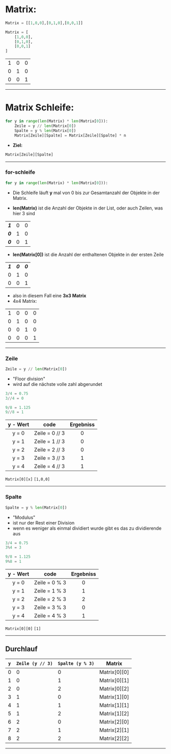 # Matrix:

```python
Matrix = [[1,0,0],[0,1,0],[0,0,1]]
```

```python
Matrix = [
    [1,0,0],
    [0,1,0],
    [0,0,1]
]
```

| | | |
| :---: | :---: | :---: |
| 1 | 0 | 0 |
|   0   |   1   |   0   |
|   0   |   0   |   1   |

---
# Matrix Schleife:

```python 
for y in range(len(Matrix) * len(Matrix[0])):
    Zeile = y // len(Matrix[0])
    Spalte = y % len(Matrix[0])
    Matrix[Zeile][Spalte] = Matrix[Zeile][Spalte] * n
```

- **Ziel:**
``` python
Matrix[Zeile][Spalte]
```

---
### for-schleife

```python
for y in range(len(Matrix) * len(Matrix[0])):
```


- Die Schleife läuft **y** mal von 0 bis zur Gesamtanzahl der Objekte in der Matrix.

- **len(Matrix)** ist die Anzahl der Objekte in der List, oder auch Zeilen, was hier 3 sind

| | | |
| :---: | :---: | :---: |
| ***1*** |  0  |  0  |
| ***0*** |  1  |  0  |
| ***0*** |  0  |  1  |

- **len(Matrix[0])** ist die Anzahl der enthaltenen Objekte in der ersten Zeile

| | | |
| :---: | :---: | :---: |
| ***1*** | ***0*** | ***0*** |
|   0   |   1   |   0   |
|   0   |   0   |   1   |

- also in diesem Fall eine **3x3 Matrix**
- 4x4 Matrix:

|     |     |     |     |
| :-: | :-: | :-: | --- |
|  1  |  0  |  0  | 0   |
|  0  |  1  |  0  | 0   |
|  0  |  0  |  1  | 0   |
|  0  |  0  |  0  | 1   |


---
### Zeile

```python
Zeile = y // len(Matrix[0])
```

- "Floor division"
- wird auf die nächste volle zahl abgerundet

```python
3/4 = 0.75
3//4 = 0

9/8 = 1.125
9//8 = 1
```

| y - Wert |      code       | Ergebniss |
| :------: | :-------------: | :-------: |
|  y = 0   | Zeile = 0 // 3  |     0     |
|  y = 1   | Zeile = 1 // 3  |     0     |
|  y = 2   | Zeile = 2 // 3  |     0     |
|  y = 3   | Zeile = 3 // 3  |     1     |
|  y = 4   | Zeile = 4 // 3  |     1     |

`Matrix[0][x]`
`[1,0,0]`


---
### Spalte

```python
Spalte = y % len(Matrix[0])
```

- "Modulus"
- ist nur der Rest einer Division
- wenn es weniger als einmal dividiert wurde gibt es das zu dividierende aus

```python
3/4 = 0.75
3%4 = 3

9/8 = 1.125
9%8 = 1
```

| y - Wert |      code      | Ergebniss |
| :------: | :------------: | :-------: |
|  y = 0   | Zeile = 0 % 3  |     0     |
|  y = 1   | Zeile = 1 % 3  |     1     |
|  y = 2   | Zeile = 2 % 3  |     2     |
|  y = 3   | Zeile = 3 % 3  |     0     |
|  y = 4   | Zeile = 4 % 3  |     1     |

`Matrix[0][0]`
`[1]`


---

## Durchlauf

| `y` | `Zeile (y // 3)` | `Spalte (y % 3)` | Matrix       |
| --- | ---------------- | ---------------- | ------------ |
| 0   | 0                | 0                | Matrix[0][0] |
| 1   | 0                | 1                | Matrix[0][1] |
| 2   | 0                | 2                | Matrix[0][2] |
| 3   | 1                | 0                | Matrix[1][0] |
| 4   | 1                | 1                | Matrix[1][1] |
| 5   | 1                | 2                | Matrix[1][2] |
| 6   | 2                | 0                | Matrix[2][0] |
| 7   | 2                | 1                | Matrix[2][1] |
| 8   | 2                | 2                | Matrix[2][2] |

---
